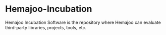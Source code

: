 # Hemajoo-Incubation

Hemajoo Incubation Software is the repository where Hemajoo can evaluate third-party libraries, projects, tools, etc.
